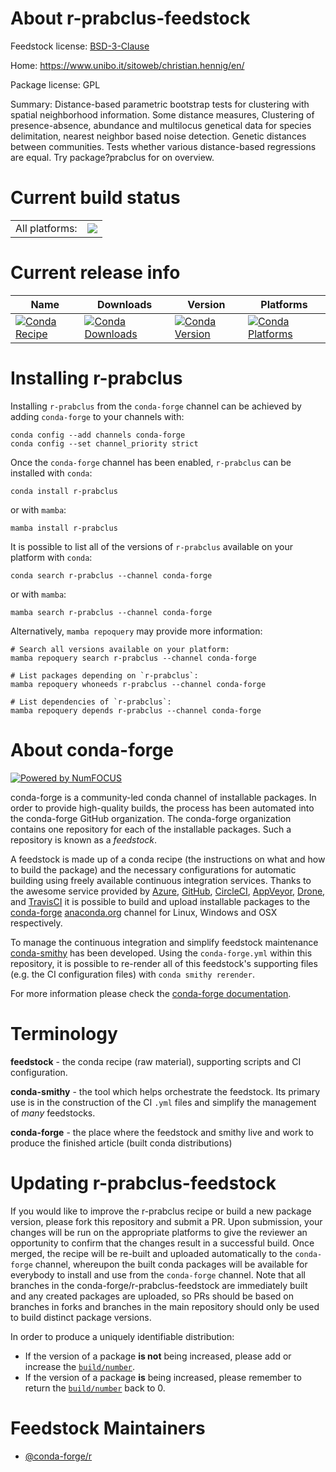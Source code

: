 About r-prabclus-feedstock
==========================

Feedstock license: [BSD-3-Clause](https://github.com/conda-forge/r-prabclus-feedstock/blob/main/LICENSE.txt)

Home: https://www.unibo.it/sitoweb/christian.hennig/en/

Package license: GPL

Summary: Distance-based parametric bootstrap tests for clustering with  spatial neighborhood information. Some distance measures,  Clustering of presence-absence, abundance and multilocus genetical data  for species delimitation, nearest neighbor  based noise detection. Genetic distances between communities. Tests whether various distance-based regressions are equal. Try package?prabclus for on overview. 

Current build status
====================


<table><tr><td>All platforms:</td>
    <td>
      <a href="https://dev.azure.com/conda-forge/feedstock-builds/_build/latest?definitionId=1457&branchName=main">
        <img src="https://dev.azure.com/conda-forge/feedstock-builds/_apis/build/status/r-prabclus-feedstock?branchName=main">
      </a>
    </td>
  </tr>
</table>

Current release info
====================

| Name | Downloads | Version | Platforms |
| --- | --- | --- | --- |
| [![Conda Recipe](https://img.shields.io/badge/recipe-r--prabclus-green.svg)](https://anaconda.org/conda-forge/r-prabclus) | [![Conda Downloads](https://img.shields.io/conda/dn/conda-forge/r-prabclus.svg)](https://anaconda.org/conda-forge/r-prabclus) | [![Conda Version](https://img.shields.io/conda/vn/conda-forge/r-prabclus.svg)](https://anaconda.org/conda-forge/r-prabclus) | [![Conda Platforms](https://img.shields.io/conda/pn/conda-forge/r-prabclus.svg)](https://anaconda.org/conda-forge/r-prabclus) |

Installing r-prabclus
=====================

Installing `r-prabclus` from the `conda-forge` channel can be achieved by adding `conda-forge` to your channels with:

```
conda config --add channels conda-forge
conda config --set channel_priority strict
```

Once the `conda-forge` channel has been enabled, `r-prabclus` can be installed with `conda`:

```
conda install r-prabclus
```

or with `mamba`:

```
mamba install r-prabclus
```

It is possible to list all of the versions of `r-prabclus` available on your platform with `conda`:

```
conda search r-prabclus --channel conda-forge
```

or with `mamba`:

```
mamba search r-prabclus --channel conda-forge
```

Alternatively, `mamba repoquery` may provide more information:

```
# Search all versions available on your platform:
mamba repoquery search r-prabclus --channel conda-forge

# List packages depending on `r-prabclus`:
mamba repoquery whoneeds r-prabclus --channel conda-forge

# List dependencies of `r-prabclus`:
mamba repoquery depends r-prabclus --channel conda-forge
```


About conda-forge
=================

[![Powered by
NumFOCUS](https://img.shields.io/badge/powered%20by-NumFOCUS-orange.svg?style=flat&colorA=E1523D&colorB=007D8A)](https://numfocus.org)

conda-forge is a community-led conda channel of installable packages.
In order to provide high-quality builds, the process has been automated into the
conda-forge GitHub organization. The conda-forge organization contains one repository
for each of the installable packages. Such a repository is known as a *feedstock*.

A feedstock is made up of a conda recipe (the instructions on what and how to build
the package) and the necessary configurations for automatic building using freely
available continuous integration services. Thanks to the awesome service provided by
[Azure](https://azure.microsoft.com/en-us/services/devops/), [GitHub](https://github.com/),
[CircleCI](https://circleci.com/), [AppVeyor](https://www.appveyor.com/),
[Drone](https://cloud.drone.io/welcome), and [TravisCI](https://travis-ci.com/)
it is possible to build and upload installable packages to the
[conda-forge](https://anaconda.org/conda-forge) [anaconda.org](https://anaconda.org/)
channel for Linux, Windows and OSX respectively.

To manage the continuous integration and simplify feedstock maintenance
[conda-smithy](https://github.com/conda-forge/conda-smithy) has been developed.
Using the ``conda-forge.yml`` within this repository, it is possible to re-render all of
this feedstock's supporting files (e.g. the CI configuration files) with ``conda smithy rerender``.

For more information please check the [conda-forge documentation](https://conda-forge.org/docs/).

Terminology
===========

**feedstock** - the conda recipe (raw material), supporting scripts and CI configuration.

**conda-smithy** - the tool which helps orchestrate the feedstock.
                   Its primary use is in the construction of the CI ``.yml`` files
                   and simplify the management of *many* feedstocks.

**conda-forge** - the place where the feedstock and smithy live and work to
                  produce the finished article (built conda distributions)


Updating r-prabclus-feedstock
=============================

If you would like to improve the r-prabclus recipe or build a new
package version, please fork this repository and submit a PR. Upon submission,
your changes will be run on the appropriate platforms to give the reviewer an
opportunity to confirm that the changes result in a successful build. Once
merged, the recipe will be re-built and uploaded automatically to the
`conda-forge` channel, whereupon the built conda packages will be available for
everybody to install and use from the `conda-forge` channel.
Note that all branches in the conda-forge/r-prabclus-feedstock are
immediately built and any created packages are uploaded, so PRs should be based
on branches in forks and branches in the main repository should only be used to
build distinct package versions.

In order to produce a uniquely identifiable distribution:
 * If the version of a package **is not** being increased, please add or increase
   the [``build/number``](https://docs.conda.io/projects/conda-build/en/latest/resources/define-metadata.html#build-number-and-string).
 * If the version of a package **is** being increased, please remember to return
   the [``build/number``](https://docs.conda.io/projects/conda-build/en/latest/resources/define-metadata.html#build-number-and-string)
   back to 0.

Feedstock Maintainers
=====================

* [@conda-forge/r](https://github.com/orgs/conda-forge/teams/r/)

